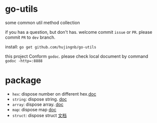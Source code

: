 # go-utils

some common util method collection

if you has a question, but don't has. welcome commit `issue` or `PR`. please commit `PR` to `dev` branch.

install: `go get github.com/hujingnb/go-utils`

this project Conform `godoc`. please check local document by command `godoc -http=:8888`

# package 

* `hex`: dispose number on different hex.[doc](./hex/README.en.md)
* `string`: dispose string. [doc](./string/README.en.md)
* `array`: dispose array. [doc](./array/README.en.md)
* `map`: dispose map [doc](./map/README.en.md)
* `struct`: dispose struct [文档](./struct/README.en.md)